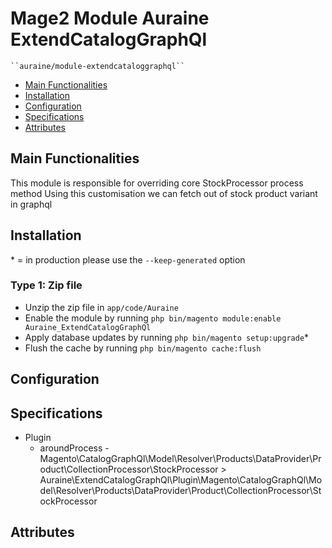 # Mage2 Module Auraine ExtendCatalogGraphQl

    ``auraine/module-extendcataloggraphql``

 - [Main Functionalities](#markdown-header-main-functionalities)
 - [Installation](#markdown-header-installation)
 - [Configuration](#markdown-header-configuration)
 - [Specifications](#markdown-header-specifications)
 - [Attributes](#markdown-header-attributes)


## Main Functionalities
This module is responsible for overriding core StockProcessor process method 
Using this customisation we can fetch out of stock product variant in graphql

## Installation
\* = in production please use the `--keep-generated` option

### Type 1: Zip file

 - Unzip the zip file in `app/code/Auraine`
 - Enable the module by running `php bin/magento module:enable Auraine_ExtendCatalogGraphQl`
 - Apply database updates by running `php bin/magento setup:upgrade`\*
 - Flush the cache by running `php bin/magento cache:flush`


## Configuration




## Specifications

 - Plugin
	- aroundProcess - Magento\CatalogGraphQl\Model\Resolver\Products\DataProvider\Product\CollectionProcessor\StockProcessor > Auraine\ExtendCatalogGraphQl\Plugin\Magento\CatalogGraphQl\Model\Resolver\Products\DataProvider\Product\CollectionProcessor\StockProcessor


## Attributes



